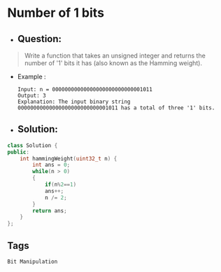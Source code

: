 # Number of 1 bits
- ## Question:
>Write a function that takes an unsigned integer and returns the number of '1' bits it has (also known as the Hamming weight).
- Example :

      Input: n = 00000000000000000000000000001011
      Output: 3
      Explanation: The input binary string 00000000000000000000000000001011 has a total of three '1' bits.

- ## Solution:
```cpp
class Solution {
public:
    int hammingWeight(uint32_t n) {
        int ans = 0;
        while(n > 0)
        {
            if(n%2==1)
            ans++;
            n /= 2;
        }
        return ans;
    }
};
```

## Tags
`Bit Manipulation`
